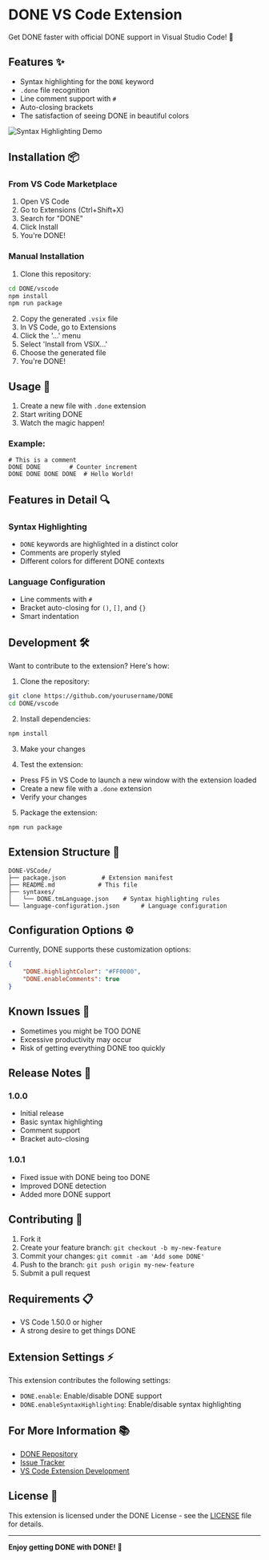 # DONE VS Code Extension

Get DONE faster with official DONE support in Visual Studio Code! 🚀

## Features ✨

- Syntax highlighting for the `DONE` keyword
- `.done` file recognition
- Line comment support with `#`
- Auto-closing brackets
- The satisfaction of seeing DONE in beautiful colors

![Syntax Highlighting Demo](https://via.placeholder.com/800x400.png?text=DONE+Syntax+Highlighting)

## Installation 📦

### From VS Code Marketplace
1. Open VS Code
2. Go to Extensions (Ctrl+Shift+X)
3. Search for "DONE"
4. Click Install
5. You're DONE!

### Manual Installation
1. Clone this repository:
```bash
cd DONE/vscode
npm install
npm run package
```
2. Copy the generated `.vsix` file
3. In VS Code, go to Extensions
4. Click the '...' menu
5. Select 'Install from VSIX...'
6. Choose the generated file
7. You're DONE!

## Usage 🔨

1. Create a new file with `.done` extension
2. Start writing DONE
3. Watch the magic happen!

### Example:
```plaintext
# This is a comment
DONE DONE        # Counter increment
DONE DONE DONE DONE  # Hello World!
```

## Features in Detail 🔍

### Syntax Highlighting
- `DONE` keywords are highlighted in a distinct color
- Comments are properly styled
- Different colors for different DONE contexts

### Language Configuration
- Line comments with `#`
- Bracket auto-closing for `()`, `[]`, and `{}`
- Smart indentation

## Development 🛠️

Want to contribute to the extension? Here's how:

1. Clone the repository:
```bash
git clone https://github.com/yourusername/DONE
cd DONE/vscode
```

2. Install dependencies:
```bash
npm install
```

3. Make your changes

4. Test the extension:
- Press F5 in VS Code to launch a new window with the extension loaded
- Create a new file with a `.done` extension
- Verify your changes

5. Package the extension:
```bash
npm run package
```

## Extension Structure 📁

```
DONE-VSCode/
├── package.json          # Extension manifest
├── README.md            # This file
├── syntaxes/
│   └── DONE.tmLanguage.json    # Syntax highlighting rules
└── language-configuration.json      # Language configuration
```

## Configuration Options ⚙️

Currently, DONE supports these customization options:

```json
{
    "DONE.highlightColor": "#FF0000",
    "DONE.enableComments": true
}
```

## Known Issues 🐛

- Sometimes you might be TOO DONE
- Excessive productivity may occur
- Risk of getting everything DONE too quickly

## Release Notes 📝

### 1.0.0
- Initial release
- Basic syntax highlighting
- Comment support
- Bracket auto-closing

### 1.0.1
- Fixed issue with DONE being too DONE
- Improved DONE detection
- Added more DONE support

## Contributing 🤝

1. Fork it
2. Create your feature branch: `git checkout -b my-new-feature`
3. Commit your changes: `git commit -am 'Add some DONE'`
4. Push to the branch: `git push origin my-new-feature`
5. Submit a pull request

## Requirements 📋

- VS Code 1.50.0 or higher
- A strong desire to get things DONE

## Extension Settings ⚡

This extension contributes the following settings:

* `DONE.enable`: Enable/disable DONE support
* `DONE.enableSyntaxHighlighting`: Enable/disable syntax highlighting

## For More Information 📚

* [DONE Repository](https://github.com/yourusername/DONE)
* [Issue Tracker](https://github.com/yourusername/DONE/issues)
* [VS Code Extension Development](https://code.visualstudio.com/api)

## License 📄

This extension is licensed under the DONE License - see the [LICENSE](../LICENSE) file for details.

---

**Enjoy getting DONE with DONE!** 🎉